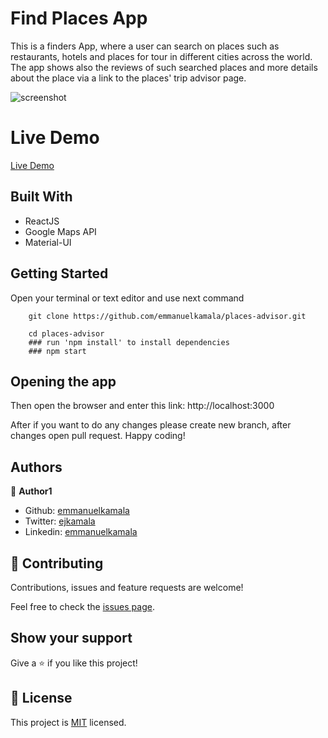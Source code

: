 # Find Places App

This is a finders App, where a user can search on places such as restaurants, hotels and places for tour in different cities across the world. The app shows also the reviews of such searched places and more details about the place via a link to the places' trip advisor page.

![screenshot](./frontend/public/images/1.png)

# Live Demo
<a href="https://ejokaplaces.netlify.app">Live Demo</a>


## Built With

- ReactJS
- Google Maps API
- Material-UI


## Getting Started

Open your terminal or text editor and use next command

        git clone https://github.com/emmanuelkamala/places-advisor.git

        cd places-advisor
        ### run 'npm install' to install dependencies
        ### npm start


## Opening the app

Then open the browser and enter this link:
http://localhost:3000

After if you want to do any changes please create new branch, after changes open pull request.
Happy coding! 

## Authors

👤 **Author1**

- Github: [emmanuelkamala](https://github.com/emmanuelkamala)
- Twitter: [ejkamala](https://twitter.com/ejkamala)
- Linkedin: [emmanuelkamala](https://linkedin.com/in/emmanuelkamala)

## 🤝 Contributing

Contributions, issues and feature requests are welcome!

Feel free to check the [issues page](issues/).

## Show your support

Give a ⭐️ if you like this project!


## 📝 License

This project is [MIT](lic.url) licensed.
